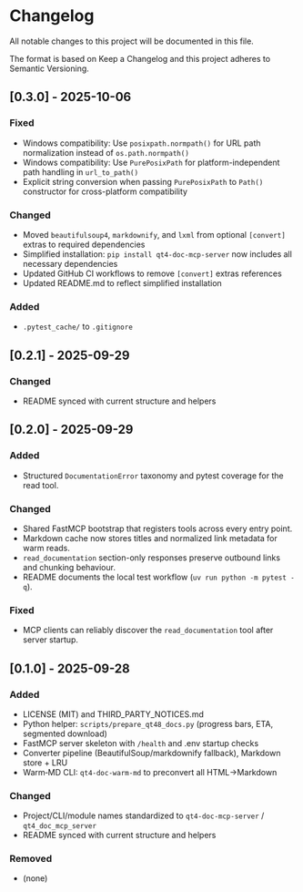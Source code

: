 # Changelog

All notable changes to this project will be documented in this file.

The format is based on Keep a Changelog and this project adheres to Semantic Versioning.

## [0.3.0] - 2025-10-06
### Fixed
- Windows compatibility: Use `posixpath.normpath()` for URL path normalization instead of `os.path.normpath()`
- Windows compatibility: Use `PurePosixPath` for platform-independent path handling in `url_to_path()`
- Explicit string conversion when passing `PurePosixPath` to `Path()` constructor for cross-platform compatibility

### Changed
- Moved `beautifulsoup4`, `markdownify`, and `lxml` from optional `[convert]` extras to required dependencies
- Simplified installation: `pip install qt4-doc-mcp-server` now includes all necessary dependencies
- Updated GitHub CI workflows to remove `[convert]` extras references
- Updated README.md to reflect simplified installation

### Added
- `.pytest_cache/` to `.gitignore`

## [0.2.1] - 2025-09-29
### Changed
- README synced with current structure and helpers

## [0.2.0] - 2025-09-29
### Added
- Structured `DocumentationError` taxonomy and pytest coverage for the read tool.

### Changed
- Shared FastMCP bootstrap that registers tools across every entry point.
- Markdown cache now stores titles and normalized link metadata for warm reads.
- `read_documentation` section-only responses preserve outbound links and chunking behaviour.
- README documents the local test workflow (`uv run python -m pytest -q`).

### Fixed
- MCP clients can reliably discover the `read_documentation` tool after server startup.

## [0.1.0] - 2025-09-28
### Added
- LICENSE (MIT) and THIRD_PARTY_NOTICES.md
- Python helper: `scripts/prepare_qt48_docs.py` (progress bars, ETA, segmented download)
- FastMCP server skeleton with `/health` and .env startup checks
- Converter pipeline (BeautifulSoup/markdownify fallback), Markdown store + LRU
- Warm‑MD CLI: `qt4-doc-warm-md` to preconvert all HTML→Markdown

### Changed
- Project/CLI/module names standardized to `qt4-doc-mcp-server` / `qt4_doc_mcp_server`
- README synced with current structure and helpers

### Removed
- (none)
